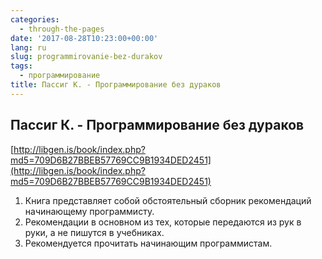 ```yaml
---
categories:
  - through-the-pages
date: '2017-08-28T10:23:00+00:00'
lang: ru
slug: programmirovanie-bez-durakov
tags:
  - программирование
title: Пассиг К. - Программирование без дураков
---
```



## Пассиг К. - Программирование без дураков

[http://libgen.is/book/index.php?md5=709D6B27BBEB57769CC9B1934DED2451](http://libgen.is/book/index.php?md5=709D6B27BBEB57769CC9B1934DED2451)  

1. Книга представляет собой обстоятельный сборник рекомендаций начинающему программисту.
2. Рекомендации в основном из тех, которые передаются из рук в руки, а не пишутся в учебниках.
3. Рекомендуется прочитать начинающим программистам.
